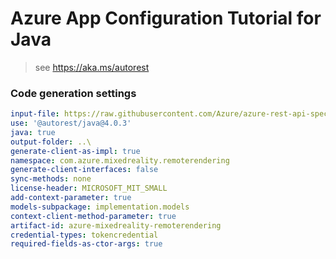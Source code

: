 # Azure App Configuration Tutorial for Java

> see https://aka.ms/autorest

### Code generation settings
``` yaml
input-file: https://raw.githubusercontent.com/Azure/azure-rest-api-specs/883556bcd11ea4cc7525668c3e156dee49bc5b86/specification/mixedreality/data-plane/Microsoft.MixedReality/preview/2021-01-01-preview/mr-arr.json
use: '@autorest/java@4.0.3'
java: true
output-folder: ..\
generate-client-as-impl: true
namespace: com.azure.mixedreality.remoterendering
generate-client-interfaces: false
sync-methods: none
license-header: MICROSOFT_MIT_SMALL
add-context-parameter: true
models-subpackage: implementation.models
context-client-method-parameter: true
artifact-id: azure-mixedreality-remoterendering
credential-types: tokencredential
required-fields-as-ctor-args: true
```
